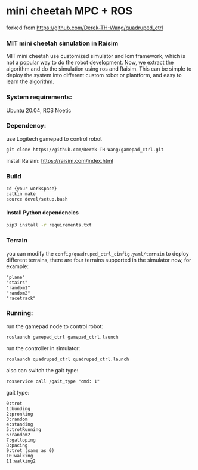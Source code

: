 # mini cheetah MPC + ROS

forked from https://github.com/Derek-TH-Wang/quadruped_ctrl

### MIT mini cheetah simulation in Raisim
MIT mini cheetah use customized simulator and lcm framework, which is not a popular way to do the robot development. Now, we extract the algorithm and do the simulation using ros and Raisim. This can be simple to deploy the system into different custom robot or plantform, and easy to learn the algorithm.

### System requirements:
Ubuntu 20.04, ROS Noetic

### Dependency:
use Logitech gamepad to control robot
```
git clone https://github.com/Derek-TH-Wang/gamepad_ctrl.git
```
install Raisim:
https://raisim.com/index.html

### Build
```
cd {your workspace}
catkin make
source devel/setup.bash
```

#### Install Python dependencies

```bash
pip3 install -r requirements.txt
```

### Terrain
you can modify the ```config/quadruped_ctrl_cinfig.yaml/terrain``` to deploy different terrains, there are four terrains supported in the simulator now, for example:
```
"plane"
"stairs"
"random1"
"random2"
"racetrack"
```

### Running:
run the gamepad node to control robot:
```
roslaunch gamepad_ctrl gamepad_ctrl.launch
```
run the controller in simulator:
```
roslaunch quadruped_ctrl quadruped_ctrl.launch
```

also can switch the gait type:
```
rosservice call /gait_type "cmd: 1"
```

gait type:
```
0:trot
1:bunding
2:pronking
3:random
4:standing
5:trotRunning
6:random2
7:galloping
8:pacing
9:trot (same as 0)
10:walking
11:walking2
```
